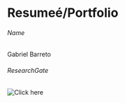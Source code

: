 # Resumeé/Portfolio
###### Name
Gabriel Barreto
###### ResearchGate
![Click here](https://www.researchgate.net/profile/Gabriel-Henrique-Barreto)
